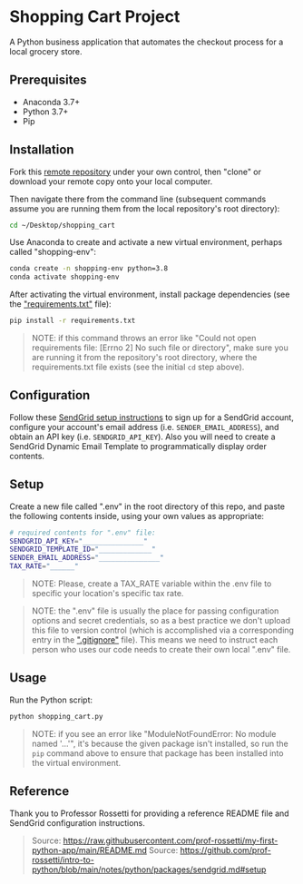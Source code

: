 # Shopping Cart Project

A Python business application that automates the checkout process for a local grocery store.

## Prerequisites

  + Anaconda 3.7+
  + Python 3.7+
  + Pip

## Installation

Fork this [remote repository](https://github.com/larrydor/shopping_cart) under your own control, then "clone" or download your remote copy onto your local computer.

Then navigate there from the command line (subsequent commands assume you are running them from the local repository's root directory):

```sh
cd ~/Desktop/shopping_cart
```
Use Anaconda to create and activate a new virtual environment, perhaps called "shopping-env":

```sh
conda create -n shopping-env python=3.8
conda activate shopping-env
```

After activating the virtual environment, install package dependencies (see the ["requirements.txt"](/requirements.txt) file):

```sh
pip install -r requirements.txt
```

> NOTE: if this command throws an error like "Could not open requirements file: [Errno 2] No such file or directory", make sure you are running it from the repository's root directory, where the requirements.txt file exists (see the initial `cd` step above).

## Configuration

Follow these [SendGrid setup instructions](https://github.com/prof-rossetti/intro-to-python/blob/master/notes/python/packages/sendgrid.md#setup) to sign up for a SendGrid account, configure your account's email address (i.e. `SENDER_EMAIL_ADDRESS`), and obtain an API key (i.e. `SENDGRID_API_KEY`). Also you will need to create a SendGrid Dynamic Email Template to programmatically display order contents. 

## Setup

Create a new file called ".env" in the root directory of this repo, and paste the following contents inside, using your own values as appropriate:

```sh
# required contents for ".env" file:
SENDGRID_API_KEY="_______________"
SENDGRID_TEMPLATE_ID="_____________"
SENDER_EMAIL_ADDRESS="_______________"
TAX_RATE="______"
```

> NOTE: Please, create a TAX_RATE variable within the .env file to specific your location's specific tax rate.

> NOTE: the ".env" file is usually the place for passing configuration options and secret credentials, so as a best practice we don't upload this file to version control (which is accomplished via a corresponding entry in the [".gitignore"](/.gitignore) file). This means we need to instruct each person who uses our code needs to create their own local ".env" file.

## Usage

Run the Python script:

```py
python shopping_cart.py
```

> NOTE: if you see an error like "ModuleNotFoundError: No module named '...'", it's because the given package isn't installed, so run the `pip` command above to ensure that package has been installed into the virtual environment.

## Reference
Thank you to Professor Rossetti for providing a reference README file and SendGrid configuration instructions.
> Source: https://raw.githubusercontent.com/prof-rossetti/my-first-python-app/main/README.md
> Source: https://github.com/prof-rossetti/intro-to-python/blob/main/notes/python/packages/sendgrid.md#setup